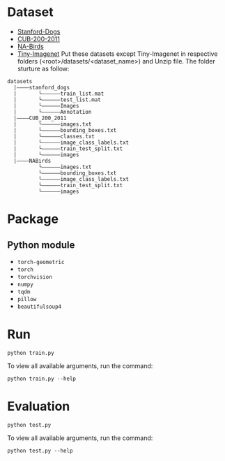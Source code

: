 # Dataset
* [Stanford-Dogs](http://vision.stanford.edu/aditya86/ImageNetDogs/)
* [CUB-200-2011](http://www.vision.caltech.edu/visipedia/CUB-200-2011.html)
* [NA-Birds](https://dl.allaboutbirds.org/nabirds)
* [Tiny-Imagenet](https://huggingface.co/datasets/zh-plus/tiny-imagenet)
Put these datasets except Tiny-Imagenet in respective folders (\<root\>/datasets/<dataset_name>) and Unzip file. The folder sturture as follow:
```
datasets
  |————stanford_dogs
  |       └——————train_list.mat
  |       └——————test_list.mat
  |       └——————Images
  |       └——————Annotation
  |————CUB_200_2011
  |       └——————images.txt
  |       └——————bounding_boxes.txt
  |       └——————classes.txt
  |       └——————image_class_labels.txt
  |       └——————train_test_split.txt
  |       └——————images
  |————NABirds
          └——————images.txt
          └——————bounding_boxes.txt
          └——————image_class_labels.txt
          └——————train_test_split.txt
          └——————images
```

# Package
## Python module
* `torch-geometric`
* `torch`
* `torchvision`
* `numpy`
* `tqdm`
* `pillow`
* `beautifulsoup4`

# Run
```
python train.py
```
To view all available arguments, run the command:
```
python train.py --help
```

# Evaluation
```
python test.py
```
To view all available arguments, run the command:
```
python test.py --help
```

